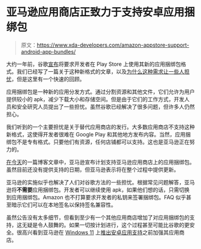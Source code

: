 # 亚马逊应用商店正致力于支持安卓应用捆绑包

> 原文：<https://www.xda-developers.com/amazon-appstore-support-android-app-bundles/>

大约一年前，谷歌[宣布](https://www.xda-developers.com/google-play-billing-v3-app-bundle-requirement-2021/#:~:text=Mandatory%20Android%20App%20Bundles%20for%20Newly%20Published%20Apps%20in%202021)将要求开发者在 Play Store 上使用其新的应用捆绑包格式。我们已经写了一篇关于这种新格式的文章，以及[为什么这种需求让一些人担忧](https://www.xda-developers.com/google-play-apk-replacement-pros-cons/)，但是这里有一个快速的回顾。

应用捆绑包是一种新的应用分发方式。通过分割资源和其他文件，它们允许为用户提供较小的 apk，减少下载大小和存储空间。但是由于它们的工作方式，开发人员和安全研究人员提出了一些担忧。虽然谷歌已经解决了很多问题，但许多人仍然担心。

我们听到的一个主要担忧是关于替代应用商店的发行。大多数应用商店不支持这种新格式，这使得开发者很难在 Google Play 和其他地方发布内容。当然，应用捆绑包不是专有格式。只要他们有资源，任何店铺都可以支持。这也是亚马逊正在努力的。

[在今天](https://developer.amazon.com/blogs/appstore/post/50b1ca0f-bbec-48ec-9eea-3c395efb8f9f/amazon-appstore-to-support-android-app-bundle)的一篇博客文章中，亚马逊宣布计划支持亚马逊应用商店上的应用捆绑包。虽然目前还没有提供支持的日期，但亚马逊表示将在整个过程中提供更新。

亚马逊的实施似乎也解决了人们对谷歌方法的一些担忧。根据常见问题解答，亚马逊将**不需要**应用捆绑包。开发者可以继续使用 apk，如果他们想的话，只需切换到应用捆绑包。Amazon 也不打算要求开发者的私钥来签署捆绑包。FAQ 似乎甚至暗示它们可以在本地签名以保持签名兼容性。

虽然公告没有太多细节，但看到至少有一个其他应用商店增加了对应用捆绑包的支持，这无疑是令人鼓舞的。如果一切按计划进行，这个过程甚至可能比谷歌的更安全。很高兴看到亚马逊在 [Windows 11](https://www.xda-developers.com/windows-11) 上[推出安卓应用支持](https://www.xda-developers.com/windows-11-android-apps/)之前加强其应用商店。